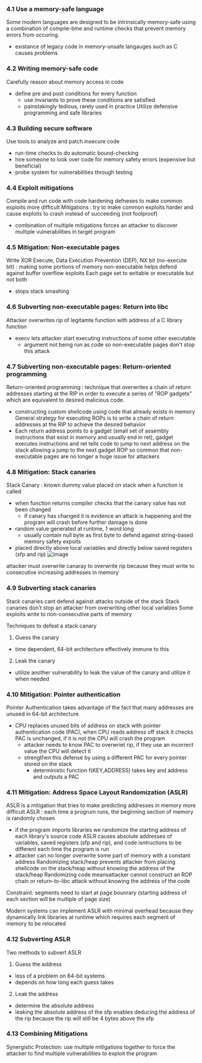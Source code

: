 ### 4.1 Use a memory-safe language 
Some modern languages are designed to be intrinsically memory-safe using a combination of compile-time and runtime checks that prevent memory errors from occuring. 
- existance of legacy code in memory-unsafe langauges such as C causes problems

### 4.2 Writing memory-safe code
Carefully reason about memory access in code
- define pre and post conditions for every function
  - use invariants to prove these conditions are satisfied 
  - painstakingly tedious, rarely used in practice
Utilize defensive programming and safe libraries 
  
### 4.3 Building secure software 
Use tools to analyze and patch insecure code 
- run-time checks to do automatic bound-checking
- hire someone to look over code for memory safety errors (expensive but beneficial)
- probe system for vulnerabilities through testing

### 4.4 Exploit mitigations 
Compile and run code with code hardening defneses to make common exploits more difficult 
Mitigations : try to make common exploits harder and cause exploits to crash instead of succeeding (not foolproof) 
- combination of multiple mitigations forces an attacker to discover multiple vulnerabilities in target program 

### 4.5 Mitigation: Non-executable pages 
Write XOR Execute, Data Execution Prevention (DEP), NX bit (no-execute bit) : making some portions of memory non-executable helps defend against buffer overflow exploits 
Each page set to writable or executable but not both
- stops stack smashing

### 4.6 Subverting non-executable pages: Return into libc
Attacker overwrites rip of legitamte function with address of a C library function 
- execv lets attacker start executing instructions of some other executable
  - argument not being run as code so non-executable pages don't stop this attack 

### 4.7 Subverting non-executable pages: Return-oriented programming 
Return-oriented programming : technique that overwrites a chain of return addresses starting at the RIP in order to execute a series of "ROP gadgets" which are equivalent to desired malicious code. 
- constructing custom shellcode using code that already exists in memory
General strategy for executing ROPs is to write a chain of return addresses at the RIP to achieve the desired behavior
- Each return address points to a gadget (small set of assembly instructions that exist in memory and usually end in ret), gadget executes instructions and ret tells code to jump to next address on the stack allowing a jump to the next gadget
ROP so common that non-executable pages are no longer a huge issue for attackers

### 4.8 Mitigation: Stack canaries
Stack Canary : known dummy value placed on stack when a function is called
- when function returns compiler checks that the canary value has not been changed
  - if canary has changed it is evidence an attack is happening and the program will crash before further damage is done
- random value generated at runtime, 1 word long
  - usually contain null byte as first byte to defend against string-based memory safety expoits
- placed directly above local variables and directly below saved registers (sfp and rip)
![image](https://github.com/user-attachments/assets/d34c34ea-f909-4041-9943-496b029c4091)

attacker must overwrite canaray to overwrite rip because they must write to consecutive increasing addresses in memory

### 4.9 Subverting stack canaries 
Stack canaries cant defend against attacks outside of the stack 
Stack canaries don't stop an attacker from overwriting other local variables 
Some exploits write to non-consecutive parts of memory

Techniques to defeat a stack canary
1. Guess the canary
  - time dependent, 64-bit architecture effectively immune to this
2. Leak the canary
  - utilize another vulnerability to leak the value of the canary and utilize it when needed

### 4.10 Mitigation: Pointer authentication 
Pointer Authentication takes advantage of the fact that many addresses are unused in 64-bit architecture 
- CPU replaces unused bits of address on stack with pointer authentication code (PAC), when CPU reads address off stack it checks PAC is unchanged, if it is not the CPU will crash the program
  - attacker needs to know PAC to overwriet rip, if they use an incorrect value the CPU will detect it
  - strengthen this defense by using a different PAC for every pointer stored on the stack
    - deterministic function f(KEY,ADDRESS) takes key and address and outputs a PAC
  
### 4.11 Mitigation: Address Space Layout Randomization (ASLR)
ASLR is a mitigation that tries to make predicting addresses in memory more difficult 
ASLR : each time a progrum runs, the beginning section of memory is randomly chosen
- if the program imports libraries we randomize the starting address of each library's source code 
ASLR causes absolute addresses of variables, saved registers (sfp and rip), and code isntructions to be different each time the program is run
- attacker can no longer overwrite some part of memory with a constant address
Randomizing stack/heap prevents attacker from placing shellcode on the stack/heap without knowing the address of the stack/heap
Randomizing code meansattacker cannot construct an ROP chain or return-to-libc attack without knowing the address of the code

Constraint: segments need to start at page bounrary (starting address of each section will be multiple of page size)

Modern systems can implement ASLR with minimal overhead because they dynamically link libraries at runtime which requires each segment of memory to be relocated

### 4.12 Subverting ASLR
Two methods to subvert ASLR
1. Guess the address
  - less of a problem on 64-bit systems
  - depends on how long each guess takes
2. Leak the address
  - determine the absolute address
  - leaking the absolute address of the sfp enables deducing the address of the rip because the rip will still be 4 bytes above the sfp

### 4.13 Combining Mitigations 
Synergistic Protection: use multiple mitigations together to force the attacker to find multiple vulnerabilities to exploit the program
